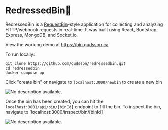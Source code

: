 # RedressedBin👗

RedressedBin is a [RequestBin](https://requestbin.com/)-style application for collecting and analyzing HTTP/webhook requests in real-time.  It was built using React, Bootstrap, Express, MongoDB, and Socket.io.

View the working demo at https://bin.gudsson.ca

To run locally:

```
git clone https://github.com/gudsson/redressedbin.git
cd redressedbin
docker-compose up
```

Click "create bin" or navigate to `localhost:3000/newbin` to create a new bin

![No description available.](https://scontent.fyyc4-1.fna.fbcdn.net/v/t1.15752-9/269745398_936684427274403_11768741440334457_n.png?_nc_cat=101&ccb=1-5&_nc_sid=ae9488&_nc_ohc=gDjnq3u3CQcAX-CT9IA&_nc_ht=scontent.fyyc4-1.fna&oh=03_AVK40HEVQFrF2fC2F_TjGrKLUCokIiBP8u5DVCP7KCWBEQ&oe=61FAF3E3)

Once the bin has been created, you can hit the `localhost:3001/api/bin/[binId]` endpoint to fill the bin.  To inspect the bin, navigate to `localhost:3000/inspect/bin/[binId]

![No description available.](https://scontent.fyyc4-1.fna.fbcdn.net/v/t1.15752-9/271281215_2994431300774265_8425964763180459319_n.png?_nc_cat=102&ccb=1-5&_nc_sid=ae9488&_nc_ohc=pGgnihpFvlUAX_MQkFs&_nc_ht=scontent.fyyc4-1.fna&oh=03_AVL2fenmflidLOaV3lLxaJmw02fkXaP57BOD1t1Yia39Qw&oe=61FAD574)